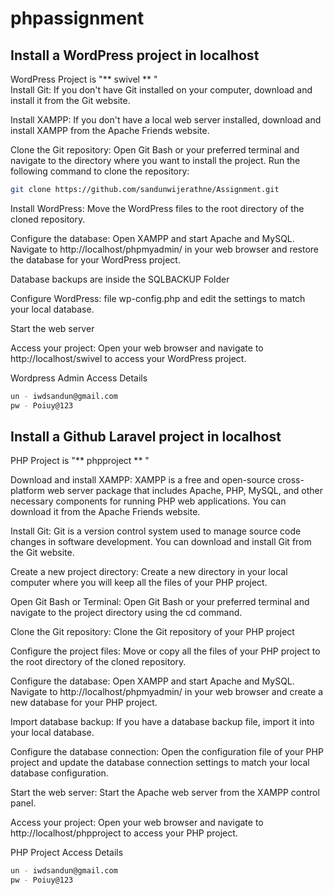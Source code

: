 # phpassignment

## Install a WordPress project in localhost
WordPress Project is "** swivel ** "<br>
Install Git: If you don't have Git installed on your computer, download and install it from the Git website.

Install XAMPP: If you don't have a local web server installed, download and install XAMPP from the Apache Friends website.

Clone the Git repository: Open Git Bash or your preferred terminal and navigate to the directory where you want to install the project. Run the following command to clone the repository:

```bash
git clone https://github.com/sandunwijerathne/Assignment.git
```
Install WordPress: Move the WordPress files to the root directory of the cloned repository.


Configure the database: Open XAMPP and start Apache and MySQL. Navigate to http://localhost/phpmyadmin/ in your web browser and restore the database for your WordPress project.

Database backups are inside the SQLBACKUP Folder

Configure WordPress: file wp-config.php and edit the settings to match your local database.

Start the web server

Access your project: Open your web browser and navigate to http://localhost/swivel to access your WordPress project.


Wordpress Admin Access Details
```bash
un - iwdsandun@gmail.com
pw - Poiuy@123
```

## Install a Github Laravel project in localhost
PHP Project is "** phpproject ** "<br>

Download and install XAMPP: XAMPP is a free and open-source cross-platform web server package that includes Apache, PHP, MySQL, and other necessary components for running PHP web applications. You can download it from the Apache Friends website.

Install Git: Git is a version control system used to manage source code changes in software development. You can download and install Git from the Git website.

Create a new project directory: Create a new directory in your local computer where you will keep all the files of your PHP project.

Open Git Bash or Terminal: Open Git Bash or your preferred terminal and navigate to the project directory using the cd command.

Clone the Git repository: Clone the Git repository of your PHP project

Configure the project files: Move or copy all the files of your PHP project to the root directory of the cloned repository.

Configure the database: Open XAMPP and start Apache and MySQL. Navigate to http://localhost/phpmyadmin/ in your web browser and create a new database for your PHP project.

Import database backup: If you have a database backup file, import it into your local database.

Configure the database connection: Open the configuration file of your PHP project and update the database connection settings to match your local database configuration.

Start the web server: Start the Apache web server from the XAMPP control panel.

Access your project: Open your web browser and navigate to http://localhost/phpproject to access your PHP project.

PHP Project Access Details
```bash
un - iwdsandun@gmail.com
pw - Poiuy@123
```
